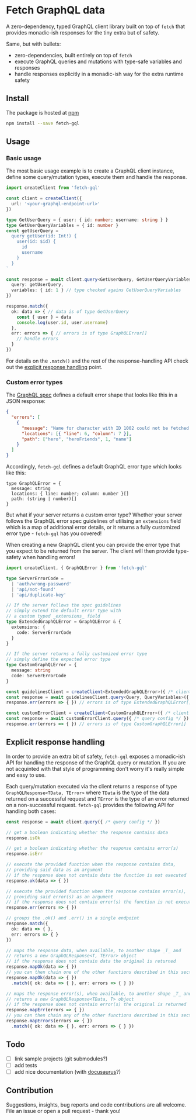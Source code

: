 # Fetch GraphQL data

A zero-dependency, typed GraphQL client library built on top of `fetch` that provides monadic-ish responses for the tiny extra but of safety.

Same, but with bullets:

- zero-dependencies, built entirely on top of `fetch`
- execute GraphQL queries and mutations with type-safe variables and responses
- handle responses explicitly in a monadic-ish way for the extra runtime safety

## Install

The package is hosted at [npm](https://npmjs.com/package/fetch-gql)

```bash
npm install --save fetch-gql
```

## Usage


### Basic usage

The most basic usage example is to create a GraphQL client instance, define some query/mutation types, execute them and handle the response.

```typescript
import createClient from 'fetch-gql'

const client = createClient({
  url: '<your-graphql-endpoint-url>'
})

type GetUserQuery = { user: { id: number; username: string } }
type GetUserQueryVariables = { id: number }
const getUserQuery = `
  query getUser(id: Int!) {
    user(id: $id) {
      id
      username
    }
  }
`

const response = await client.query<GetUserQuery, GetUserQueryVariables>({
  query: getUserQuery,
  variables: { id: 1 } // type checked agains GetUserQueryVariables
})

response.match({
  ok: data => { // data is of type GetUserQuery
    const { user } = data
    console.log(user.id, user.username)
  },
  err: errors => { // errors is of type GraphQLError[]
    // handle errors
  }
})
```

For details on the `.match()` and the rest of the response-handling API check out the [explicit response handling](#explicit-response-handling) point.

### Custom error types

The [GraphQL spec](http://spec.graphql.org/draft/#sec-Errors) defines a default error shape that looks like this in a JSON response:

```json
{
  "errors": [
    {
      "message": "Name for character with ID 1002 could not be fetched.",
      "locations": [{ "line": 6, "column": 7 }],
      "path": ["hero", "heroFriends", 1, "name"]
    }
  ]
}
```

Accordingly, `fetch-gql` defines a default GraphQL error type which looks like this:

```typesript
type GraphQLError = {
  message: string
  locations: { line: number; column: number }[]
  path: (string | number)[]
}
```

But what if your server returns a custom error type? Whether your server follows the GraphQL error spec guidelines of utilising an `extensions` field which is a map of additional error details, or it returns a fully customized error type - `fetch-gql` has you covered!

When creating a new GraphQL client you can provide the error type that you expect to be returned from the server. The client will then provide type-safety when handling errors!

```typescript
import createClient, { GraphQLError } from 'fetch-gql'

type ServerErrorCode =
  | 'auth/wrong-password'
  | 'api/not-found'
  | 'api/duplicate-key'

// If the server follows the spec guidelines
// simply extend the default error type with
// a custom typed _extensions_ field
type ExtendedGraphQLError = GraphQLError & {
  extensions: {
    code: ServerErrorCode
  }
}

// If the server returns a fully customized error type
// simply define the expected error type
type CustomGraphQLError = {
  message: string
  code: ServerErrorCode
}

const guidelinesClient = createClient<ExtendedGraphQLError>({ /* client config */ })
const response = await guidelinesClient.query<Query, QueryVariables>({ /* query config */ })
response.err(errors => { }) // errors is of type ExtendedGraphQLError[]

const customErrorClient = createClient<CustomGraphQLError>({ /* client config */ })
const response = await customErrorClient.query({ /* query config */ })
response.err(errors => { }) // errors is of type CustomGraphQLError[]
```

## Explicit response handling

In order to provide an extra bit of safety, `fetch-gql` exposes a monadic-ish API for handling the response of the GraphQL query or mutation. If you are not acquinted with that style of programming don't worry it's really simple and easy to use.

Each query/mutation executed via the client returns a response of type `GraphQLResponse<TData, TError>` where `TData` is the type of the data returned on a successful request and `TError` is the type of an error returned on a non-successful request. `fetch-gql` provides the following API for handling both cases:

```typescript
const response = await client.query({ /* query config */ })

// get a boolean indicating whether the response contains data
response.isOk

// get a boolean indicating whether the response contains error(s)
response.isErr

// execute the provided function when the response contains data,
// providing said data as an argument
// if the response does not contain data the function is not executed
response.ok(data => { })

// execute the provided function when the response contains error(s),
// providing said error(s) as an argument
// if the response does not contain error(s) the function is not executed
response.err(errors => { })

// groups the .ok() and .err() in a single endpoint
response.match({
  ok: data => { },
  err: errors => { }
})

// maps the response data, when available, to another shape _T_ and
// returns a new GraphQLResponse<T, TError> object
// if the response does not contain data the original is returned
response.mapOk(data => { })
// you can then chain one of the other functions described in this section
response.mapOk(data => { })
  .match({ ok: data => { }, err: errors => { } })

// maps the response error(s), when available, to another shape _T_ and
// returns a new GraphQLResponse<TData, T> object
// if the response does not contain error(s) the original is returned
response.mapErr(errors => { })
// you can then chain any of the other functions described in this section
response.mapErrors(errors => { })
  .match({ ok: data => { }, err: errors => { } })
```

## Todo

- [ ] link sample projects (git submodules?)
- [ ] add tests
- [ ] add nice documentation (with [docusaurus](https://docusaurus.io/)?)

## Contribution

Suggestions, insights, bug reports and code contributions are all welcome. File an issue or open a pull request - thank you!
